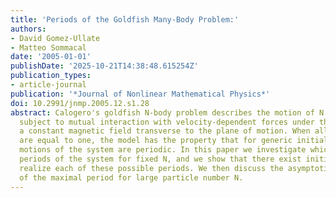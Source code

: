 ```yaml
---
title: 'Periods of the Goldfish Many-Body Problem:'
authors:
- David Gomez-Ullate
- Matteo Sommacal
date: '2005-01-01'
publishDate: '2025-10-21T14:38:48.615254Z'
publication_types:
- article-journal
publication: '*Journal of Nonlinear Mathematical Physics*'
doi: 10.2991/jnmp.2005.12.s1.28
abstract: Calogero's goldfish N-body problem describes the motion of N point particles
  subject to mutual interaction with velocity-dependent forces under the action of
  a constant magnetic field transverse to the plane of motion. When all coupling constants
  are equal to one, the model has the property that for generic initial data, all
  motions of the system are periodic. In this paper we investigate which are the possible
  periods of the system for fixed N, and we show that there exist initial data that
  realize each of these possible periods. We then discuss the asymptotic behaviour
  of the maximal period for large particle number N.
---
```

